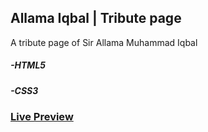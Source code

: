 ## Allama Iqbal | Tribute page
<p>A tribute page of Sir Allama Muhammad Iqbal</p>

##### -HTML5

##### -CSS3

<h3> <a href="https://shareefrahat.github.io/AllamaIqbal/" target="_blank">Live Preview</a> </h3>
